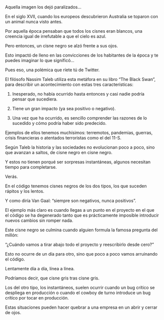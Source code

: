 Aquella imagen los dejó paralizados…

En el siglo XVII, cuando los europeos descubrieron Australia se toparon con un animal nunca visto antes.

Por aquella época pensaban que todos los cisnes eran blancos, una creencia igual de irrefutable a que el cielo es azul.

Pero entonces, un cisne negro se alzó frente a sus ojos.

Esto impactó de lleno en las convicciones de los habitantes de la época y te puedes imaginar lo que significó…

Pues eso, una polémica que ríete tú de Twitter.

El filósofo Nassim Taleb utiliza esta metáfora en su libro “The Black Swan”, para describir un acontecimiento con estas tres características:

1. Inesperado, no había ocurrido hasta entonces y casi nadie podría pensar que sucediera.

2. Tiene un gran impacto (ya sea positivo o negativo).

3. Una vez que ha ocurrido, es sencillo comprender las razones de lo sucedido y cómo podría haber sido predecido.

Ejemplos de ellos tenemos muchísimos: terremotos, pandemias, guerras, crisis financieras o atentados terroristas como el del 11-S.

Según Taleb la historia y las sociedades no evolucionan poco a poco, sino que avanzan a saltos, de cisne negro en cisne negro.

Y estos no tienen porqué ser sorpresas instantáneas, algunos necesitan tiempo para completarse.

Verás.

En el código tenemos cisnes negros de los dos tipos, los que suceden rápitos y los lentos.

Y como diría Van Gaal: “siempre son negativos, nunca positivos”.

El ejemplo más claro es cuando llegas a un punto en el proyecto en el que el código se ha degenerado tanto que es prácticamente imposible introducir nuevos cambios sin romper nada.

Este cisne negro se culmina cuando alguien formula la famosa pregunta del millón:

“¿Cuándo vamos a tirar abajo todo el proyecto y reescribirlo desde cero?”

Esto no ocurre de un día para otro, sino que poco a poco vamos arruinando el código.

Lentamente día a día, línea a línea.

Podríamos decir, que cisne gris tras cisne gris.

Los del otro tipo, los instantáneos, suelen ocurrir cuando un bug crítico se despliega en producción o cuando el cowboy de turno introduce un bug crítico por tocar en producción.

Estas situaciones pueden hacer quebrar a una empresa en un abrir y cerrar de ojos.
